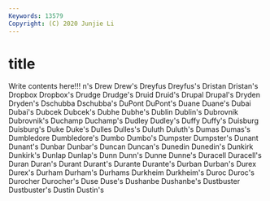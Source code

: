 ```yaml
---
Keywords: 13579
Copyright: (C) 2020 Junjie Li
---
```


# title

Write contents here!!!
n's 
Drew 
Drew's 
Dreyfus 
Dreyfus's 
Dristan 
Dristan's
Dropbox 
Dropbox's 
Drudge 
Drudge's 
Druid 
Druid's 
Drupal 
Drupal's 
Dryden 
Dryden's
Dschubba 
Dschubba's 
DuPont 
DuPont's 
Duane 
Duane's 
Dubai 
Dubai's 
Dubcek 
Dubcek's
Dubhe 
Dubhe's 
Dublin 
Dublin's 
Dubrovnik 
Dubrovnik's 
Duchamp 
Duchamp's 
Dudley 
Dudley's
Duffy 
Duffy's 
Duisburg 
Duisburg's 
Duke 
Duke's 
Dulles 
Dulles's 
Duluth 
Duluth's
Dumas 
Dumas's 
Dumbledore 
Dumbledore's 
Dumbo 
Dumbo's 
Dumpster 
Dumpster's 
Dunant 
Dunant's
Dunbar 
Dunbar's 
Duncan 
Duncan's 
Dunedin 
Dunedin's 
Dunkirk 
Dunkirk's 
Dunlap 
Dunlap's
Dunn 
Dunn's 
Dunne 
Dunne's 
Duracell 
Duracell's 
Duran 
Duran's 
Durant 
Durant's
Durante 
Durante's 
Durban 
Durban's 
Durex 
Durex's 
Durham 
Durham's 
Durhams 
Durkheim
Durkheim's 
Duroc 
Duroc's 
Durocher 
Durocher's 
Duse 
Duse's 
Dushanbe 
Dushanbe's 
Dustbuster
Dustbuster's 
Dustin 
Dustin's 
